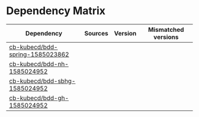 # Dependency Matrix

Dependency | Sources | Version | Mismatched versions
---------- | ------- | ------- | -------------------
[cb-kubecd/bdd-spring-1585023862](https://github.com/cb-kubecd/bdd-spring-1585023862.git) |  | []() | 
[cb-kubecd/bdd-nh-1585024952](https://github.com/cb-kubecd/bdd-nh-1585024952.git) |  | []() | 
[cb-kubecd/bdd-sbhg-1585024952](https://github.com/cb-kubecd/bdd-sbhg-1585024952.git) |  | []() | 
[cb-kubecd/bdd-gh-1585024952](https://github.com/cb-kubecd/bdd-gh-1585024952.git) |  | []() | 
